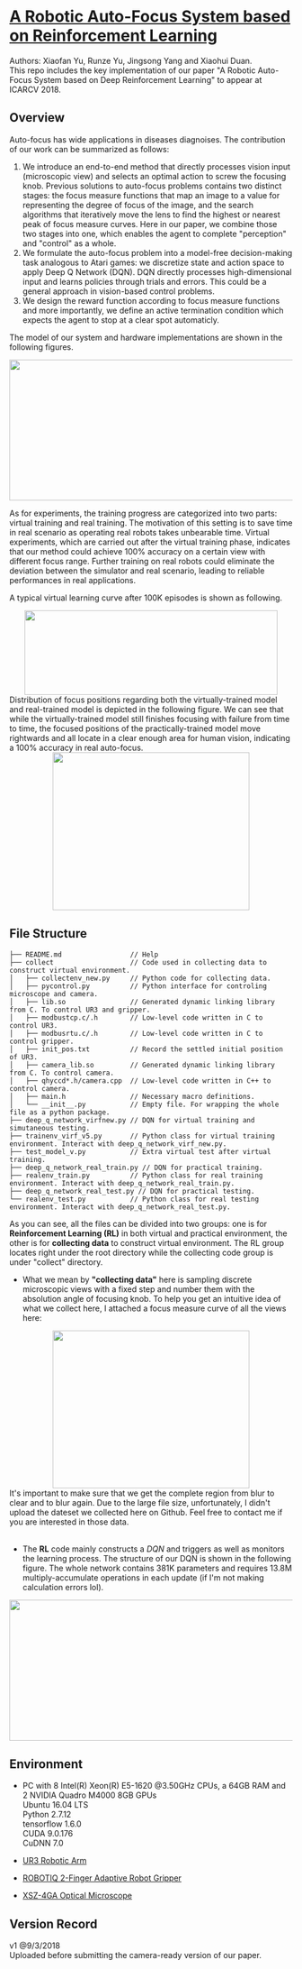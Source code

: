 # [A Robotic Auto-Focus System based on Reinforcement Learning](https://arxiv.org/abs/1809.03314)
Authors: Xiaofan Yu, Runze Yu, Jingsong Yang and Xiaohui Duan. <br>
This repo includes the key implementation of our paper "A Robotic Auto-Focus System based on Deep Reinforcement Learning" to appear at ICARCV 2018. <br>

## Overview
Auto-focus has wide applications in diseases diagnoises. The contribution of our work can be summarized as follows:
1. We introduce an end-to-end method that directly processes vision input (microscopic view) and selects an optimal action to screw the focusing knob. Previous solutions to auto-focus problems contains two distinct stages: the focus measure functions that map an image to a value for representing the degree of focus of the image, and the search algorithms that iteratively move the lens to find the highest or nearest peak of focus measure curves. Here in our paper, we combine those two stages into one, which enables the agent to complete "perception" and "control" as a whole. 
2. We formulate the auto-focus problem into a model-free decision-making task analogous to Atari games: we discretize state and action space to apply Deep Q Network (DQN). DQN directly processes high-dimensional input and learns policies through trials and errors. This could be a general approach in vision-based control problems.
3. We design the reward function according to focus measure functions and more importantly, we define an active termination condition which expects the agent to stop at a clear spot automaticly.

The model of our system and hardware implementations are shown in the following figures. <br>
<div align=center><img width="800" height="250" src="https://github.com/Orienfish/ur3-RL/blob/master/pic/model%26imple.png"/></div>

As for experiments, the training progress are categorized into two parts: virtual training and real training. The motivation of this setting is to save time in real scenario as operating real robots takes unbearable time. Virtual experiments, which are carried out after the virtual training phase, indicates that our method could achieve 100% accuracy on a certain view with different focus range. Further training on real robots could eliminate the deviation between the simulator and real scenario, leading to reliable performances in real applications. <br>

A typical virtual learning curve after 100K episodes is shown as following. <br>
<div align=center><img width="450" height="150" src="https://github.com/Orienfish/ur3-RL/blob/master/pic/vexp1_up.PNG"/></div>
Distribution of focus positions regarding both the virtually-trained model and real-trained model is depicted in the following figure. We can see that while the virtually-trained model still finishes focusing with failure from time to time, the focused positions of the practically-trained model move rightwards and all locate in a clear enough area for human vision, indicating a 100% accuracy in real auto-focus. <br>
<div align=center><img width="350" height="280" src="https://github.com/Orienfish/ur3-RL/blob/master/pic/endf.png"/></div>

## File Structure
```
├── README.md                 // Help
├── collect              	  // Code used in collecting data to construct virtual environment.
│   ├── collectenv_new.py     // Python code for collecting data.
│   ├── pycontrol.py          // Python interface for controling microscope and camera.
│   ├── lib.so                // Generated dynamic linking library from C. To control UR3 and gripper.
│   ├── modbustcp.c/.h        // Low-level code written in C to control UR3.
│   ├── modbusrtu.c/.h        // Low-level code written in C to control gripper.
│   ├── init_pos.txt       	  // Record the settled initial position of UR3.
│   ├── camera_lib.so         // Generated dynamic linking library from C. To control camera.
│   ├── qhyccd*.h/camera.cpp  // Low-level code written in C++ to control camera.
│   ├── main.h                // Necessary macro definitions.
│   └── __init__.py           // Empty file. For wrapping the whole file as a python package.
├── deep_q_network_virfnew.py // DQN for virtual training and simutaneous testing.
├── trainenv_virf_v5.py       // Python class for virtual training environment. Interact with deep_q_network_virf_new.py.
├── test_model_v.py           // Extra virtual test after virtual training.
├── deep_q_network_real_train.py // DQN for practical training.
├── realenv_train.py          // Python class for real training environment. Interact with deep_q_network_real_train.py.
├── deep_q_network_real_test.py // DQN for practical testing.
└── realenv_test.py           // Python class for real testing environment. Interact with deep_q_network_real_test.py. 
```
As you can see, all the files can be divided into two groups: one is for **Reinforcement Learning (RL)** in both virtual and practical environment, the other is for **collecting data** to construct virtual environment. The RL group locates right under the root directory while the collecting code group is under "collect" directory. <br>

* What we mean by **"collecting data"** here is sampling discrete microscopic views with a fixed step and number them with the absolution angle of focusing knob. To help you get an intuitive idea of what we collect here, I attached a focus measure curve of all the views here: <br>
<div align=center><img width="350" height="280" src="https://github.com/Orienfish/ur3-RL/blob/master/pic/new_grp1_focus.png"/></div>
It's important to make sure that we get the complete region from blur to clear and to blur again. Due to the large file size, unfortunately, I didn't upload the dateset we collected here on Github. Feel free to contact me if you are interested in those data. <br> <br>

* The **RL** code mainly constructs a *DQN* and triggers as well as monitors the learning process. The structure of our DQN is shown in the following figure. The whole network contains 381K parameters and requires 13.8M multiply-accumulate operations in each update (if I'm not making calculation errors lol).
<div align=center><img width="800" height="250" src="https://github.com/Orienfish/ur3-RL/blob/master/pic/network.png"/></div>

## Environment
* PC with 8 Intel(R) Xeon(R) E5-1620 @3.50GHz CPUs, a 64GB RAM and 2 NVIDIA Quadro M4000 8GB GPUs <br>
Ubuntu 16.04 LTS <br>
Python 2.7.12 <br>
tensorflow 1.6.0 <br>
CUDA 9.0.176 <br>
CuDNN 7.0 <br>

* [UR3 Robotic Arm](https://www.universal-robots.com/products/ur3-robot/)
* [ROBOTIQ 2-Finger Adaptive Robot Gripper](https://www.universal-robots.com/plus/end-effectors/robotiq-2-finger-adaptive-robot-gripper/)
* [XSZ-4GA Optical Microscope](https://abbey.en.alibaba.com/product/60684855332-806650703/XSZ_4GA_1600X_on_surgical_a_high_quality_operating_Binocular_Biological_Microscope.html)

## Version Record
v1 @9/3/2018 <br>
Uploaded before submitting the camera-ready version of our paper.
